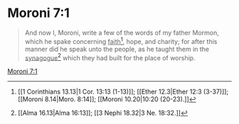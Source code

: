 # Moroni 7:1

> And now I, Moroni, write a few of the words of my father Mormon, which he spake concerning <u>faith</u>[^a], hope, and charity; for after this manner did he speak unto the people, as he taught them in the <u>synagogue</u>[^b] which they had built for the place of worship.

[Moroni 7:1](https://www.churchofjesuschrist.org/study/scriptures/bofm/moro/7?lang=eng&id=p1#p1)


[^a]: [[1 Corinthians 13.13|1 Cor. 13:13 (1-13)]]; [[Ether 12.3|Ether 12:3 (3-37)]]; [[Moroni 8.14|Moro. 8:14]]; [[Moroni 10.20|10:20 (20-23).]]
[^b]: [[Alma 16.13|Alma 16:13]]; [[3 Nephi 18.32|3 Ne. 18:32.]]
